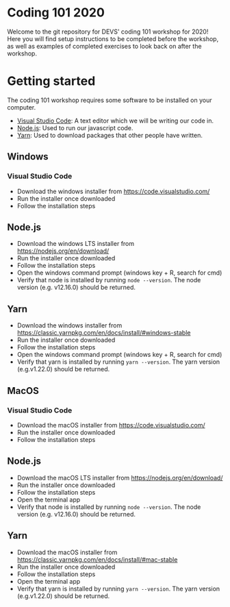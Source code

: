 # Coding 101 2020
Welcome to the git repository for DEVS' coding 101 workshop for 2020! Here you will find setup instructions to be completed before the workshop, as well as examples of completed exercises to look back on after the workshop.

# Getting started
The coding 101 workshop requires some software to be installed on your computer.
- [Visual Studio Code](https://code.visualstudio.com/): A text editor which we will be writing our code in.
- [Node.js](https://nodejs.org/en/): Used to run our javascript code.
- [Yarn](https://classic.yarnpkg.com/en/docs/install/): Used to download packages that other people have written.

## Windows

### Visual Studio Code
- Download the windows installer from https://code.visualstudio.com/
- Run the installer once downloaded
- Follow the installation steps

## Node.js
- Download the windows LTS installer from https://nodejs.org/en/download/
- Run the installer once downloaded
- Follow the installation steps
- Open the windows command prompt (windows key + R, search for cmd)
- Verify that node is installed by running `node --version`. The node version (e.g. v12.16.0) should be returned.

## Yarn
- Download the windows installer from https://classic.yarnpkg.com/en/docs/install/#windows-stable
- Run the installer once downloaded
- Follow the installation steps
- Open the windows command prompt (windows key + R, search for cmd)
- Verify that yarn is installed by running `yarn --version`. The yarn version (e.g.v1.22.0) should be returned.

## MacOS

### Visual Studio Code
- Download the macOS installer from https://code.visualstudio.com/
- Run the installer once downloaded
- Follow the installation steps

## Node.js
- Download the macOS LTS installer from https://nodejs.org/en/download/
- Run the installer once downloaded
- Follow the installation steps
- Open the terminal app
- Verify that node is installed by running `node --version`. The node version (e.g. v12.16.0) should be returned.

## Yarn
- Download the macOS installer from https://classic.yarnpkg.com/en/docs/install/#mac-stable
- Run the installer once downloaded
- Follow the installation steps
- Open the terminal app
- Verify that yarn is installed by running `yarn --version`. The yarn version (e.g.v1.22.0) should be returned.
